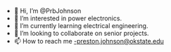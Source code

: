 - 👋 Hi, I’m @PrbJohnson
- 👀 I’m interested in power electronics.
- 🌱 I’m currently learning electrical engineering.
- 💞️ I’m looking to collaborate on senior projects.
- 📫 How to reach me -preston.johnson@okstate.edu
<!---
PrbJohnson/PrbJohnson is a ✨ special ✨ repository because its `README.md` (this file) appears on your GitHub profile.
You can click the Preview link to take a look at your changes.
--->
